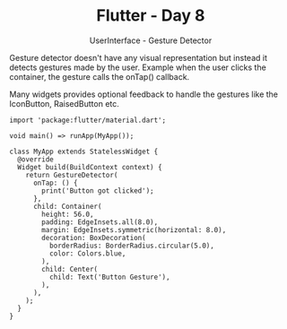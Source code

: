 <div align="center">
  <h1>Flutter - Day 8</h1>
  <p>UserInterface - Gesture Detector</p>
</div>

Gesture detector doesn't have any visual representation but instead it detects gestures made by the user. Example when the user clicks the container, the gesture calls the onTap() callback.

Many widgets provides optional feedback to handle the gestures like the IconButton, RaisedButton etc.

```
import 'package:flutter/material.dart';

void main() => runApp(MyApp());

class MyApp extends StatelessWidget {
  @override
  Widget build(BuildContext context) {
    return GestureDetector(
      onTap: () {
        print('Button got clicked');
      },
      child: Container(
        height: 56.0,
        padding: EdgeInsets.all(8.0),
        margin: EdgeInsets.symmetric(horizontal: 8.0),
        decoration: BoxDecoration(
          borderRadius: BorderRadius.circular(5.0),
          color: Colors.blue,
        ),
        child: Center(
          child: Text('Button Gesture'),
        ),
      ),
    );
  }
}

```





